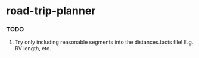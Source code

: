 # road-trip-planner

### TODO

1. Try only including reasonable segments into the distances.facts file! E.g. RV
   length, etc.
